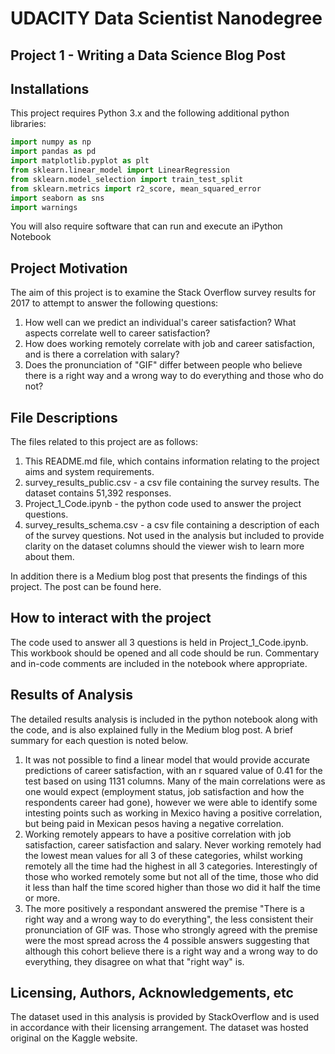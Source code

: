 # UDACITY Data Scientist Nanodegree

## Project 1 - Writing a Data Science Blog Post


## Installations

This project requires Python 3.x and the following additional python libraries:

```python
import numpy as np
import pandas as pd
import matplotlib.pyplot as plt
from sklearn.linear_model import LinearRegression
from sklearn.model_selection import train_test_split
from sklearn.metrics import r2_score, mean_squared_error
import seaborn as sns
import warnings
```

You will also require software that can run and execute an iPython Notebook


## Project Motivation

The aim of this project is to examine the Stack Overflow survey results for 2017 to attempt to answer the following questions:

1. How well can we predict an individual's career satisfaction?  What aspects correlate well to career satisfaction?
2. How does working remotely correlate with job and career satisfaction, and is there a correlation with salary?
3. Does the pronunciation of "GIF" differ between people who believe there is a right way and a wrong way to do everything and those who do not?



## File Descriptions

The files related to this project are as follows:

1. This README.md file, which contains information relating to the project aims and system requirements.
2. survey_results_public.csv - a csv file containing the survey results.  The dataset contains 51,392 responses.
3. Project_1_Code.ipynb - the python code used to answer the project questions.
4. survey_results_schema.csv - a csv file containing a description of each of the survey questions.  Not used in the analysis but included to provide clarity on the dataset columns should the viewer wish to learn more about them.

In addition there is a Medium blog post that presents the findings of this project.  The post can be found here.

## How to interact with the project

The code used to answer all 3 questions is held in Project_1_Code.ipynb.  This workbook should be opened and all code should be run.  Commentary and in-code comments are included in the notebook where appropriate.

## Results of Analysis

The detailed results analysis is included in the python notebook along with the code, and is also explained fully in the Medium blog post.  A brief summary for each question is noted below.

1. It was not possible to find a linear model that would provide accurate predictions of career satisfaction, with an r squared value of 0.41 for the test based on using 1131 columns.  Many of the main correlations were as one would expect (employment status, job satisfaction and how the respondents career had gone), however we were able to identify some intesting points such as working in Mexico having a positive correlation, but being paid in Mexican pesos having a negative correlation.
2. Working remotely appears to have a positive correlation with job satisfaction, career satisfaction and salary.  Never working remotely had the lowest mean values for all 3 of these categories, whilst working remotely all the time had the highest in all 3 categories.  Interestingly of those who worked remotely some but not all of the time, those who did it less than half the time scored higher than those wo did it half the time or more.
3. The more positively a respondant answered the premise "There is a right way and a wrong way to do everything", the less consistent their pronunciation of GIF was.  Those who strongly agreed with the premise were the most spread across the 4 possible answers suggesting that although this cohort believe there is a right way and a wrong way to do everything, they disagree on what that "right way" is.

## Licensing, Authors, Acknowledgements, etc

The dataset used in this analysis is provided by StackOverflow and is used in accordance with their licensing arrangement.
The dataset was hosted original on the Kaggle website.
